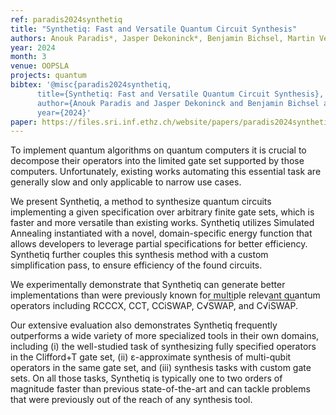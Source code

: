 ```yaml
---
ref: paradis2024synthetiq
title: "Synthetiq: Fast and Versatile Quantum Circuit Synthesis"
authors: Anouk Paradis*, Jasper Dekoninck*, Benjamin Bichsel, Martin Vechev
year: 2024
month: 3
venue: OOPSLA
projects: quantum
bibtex: '@misc{paradis2024synthetiq,
      title={Synthetiq: Fast and Versatile Quantum Circuit Synthesis}, 
      author={Anouk Paradis and Jasper Dekoninck and Benjamin Bichsel and Martin Vechev},
      year={2024}'
paper: https://files.sri.inf.ethz.ch/website/papers/paradis2024synthetiq.pdf
---
```

To implement quantum algorithms on quantum computers it is crucial to decompose their operators into the limited gate set supported by those computers. Unfortunately, existing works automating this essential task are generally slow and only applicable to narrow use cases.

We present Synthetiq, a method to synthesize quantum circuits implementing a given specification over arbitrary finite gate sets, which is faster and more versatile than existing works. Synthetiq utilizes Simulated Annealing instantiated with a novel, domain-specific energy function that allows developers to leverage partial specifications for better efficiency. Synthetiq further couples this synthesis method with a custom simplification pass, to ensure efficiency of the found circuits.

We experimentally demonstrate that Synthetiq can generate better implementations than were previously known for multiple relevant quantum operators including RCCCX, CCT, CCiSWAP, C&radic;<span style="text-decoration: overline">SWAP</span>, and C&radic;<span style="text-decoration: overline">iSWAP</span>.

Our extensive evaluation also demonstrates Synthetiq frequently outperforms a wide variety of more specialized tools in their own domains, including (i) the well-studied task of synthesizing fully specified operators in the Clifford+T gate set, (ii) &epsilon;-approximate synthesis of multi-qubit operators in the same gate set, and (iii) synthesis tasks with custom gate sets. On all those tasks, Synthetiq is typically one to two orders of magnitude faster than previous state-of-the-art and can tackle problems that were previously out of the reach of any synthesis tool.
